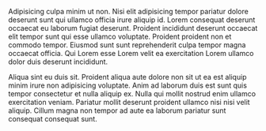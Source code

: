 Adipisicing culpa minim ut non. Nisi elit adipisicing tempor pariatur dolore deserunt sunt qui ullamco officia irure aliquip id. Lorem consequat deserunt occaecat eu laborum fugiat deserunt. Proident incididunt deserunt occaecat elit tempor sunt qui esse ullamco voluptate. Proident proident non et commodo tempor. Eiusmod sunt sunt reprehenderit culpa tempor magna occaecat officia. Qui Lorem esse Lorem velit ea exercitation Lorem ullamco dolor duis deserunt incididunt.

Aliqua sint eu duis sit. Proident aliqua aute dolore non sit ut ea est aliquip minim irure non adipisicing voluptate. Anim ad laborum duis est sunt quis tempor consectetur et nulla aliquip ex. Nulla qui mollit nostrud enim ullamco exercitation veniam. Pariatur mollit deserunt proident ullamco nisi nisi velit aliquip. Cillum magna non tempor ad aute ea laborum pariatur sunt consequat consequat sunt.